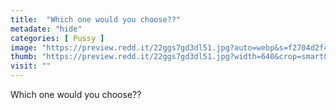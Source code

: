 ```yaml
---
title:  "Which one would you choose??"
metadate: "hide"
categories: [ Pussy ]
image: "https://preview.redd.it/22ggs7gd3dl51.jpg?auto=webp&s=f2704d2f4d3089962843028c72e672581da7a5cc"
thumb: "https://preview.redd.it/22ggs7gd3dl51.jpg?width=640&crop=smart&auto=webp&s=c0ad9aeca0040d5a82f0f9772bf9f2b25d90f081"
visit: ""
---
```

Which one would you choose??
